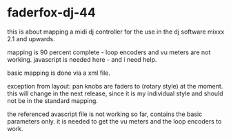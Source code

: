 # faderfox-dj-44

this is about mapping a midi dj controller for the use in the dj software mixxx 2.1 and upwards.

mapping is 90 percent complete - loop encoders and vu meters are not working. javascript is needed here - and i need help.

basic mapping is done via a xml file.

exception from layout: pan knobs are faders to (rotary style) at the moment. this will change in the next release, since it is my individual style and should not be in the standard mapping.

the referenced avascript file is not working so far, contains the basic parameters only. it is needed to get the vu meters and the loop encoders to work.

